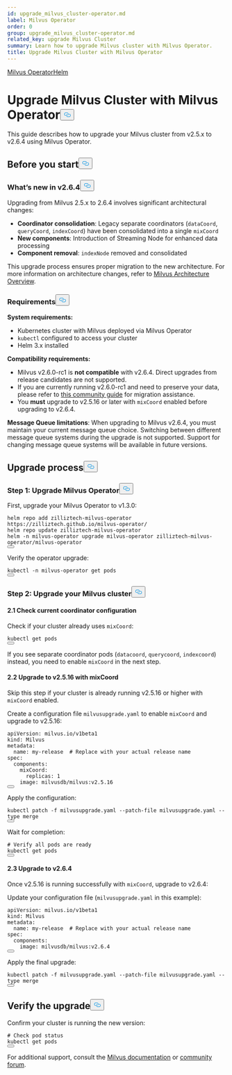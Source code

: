 ```yaml
---
id: upgrade_milvus_cluster-operator.md
label: Milvus Operator
order: 0
group: upgrade_milvus_cluster-operator.md
related_key: upgrade Milvus Cluster
summary: Learn how to upgrade Milvus cluster with Milvus Operator.
title: Upgrade Milvus Cluster with Milvus Operator
---
```

<div class="tab-wrapper"><a href="/docs/upgrade_milvus_cluster-operator.md" class='active '>Milvus Operator</a><a href="/docs/upgrade_milvus_cluster-helm.md" class=''>Helm</a></div>
<h1 id="Upgrade-Milvus-Cluster-with-Milvus-Operator" class="common-anchor-header">Upgrade Milvus Cluster with Milvus Operator<button data-href="#Upgrade-Milvus-Cluster-with-Milvus-Operator" class="anchor-icon" translate="no">
      <svg translate="no"
        aria-hidden="true"
        focusable="false"
        height="20"
        version="1.1"
        viewBox="0 0 16 16"
        width="16"
      >
        <path
          fill="#0092E4"
          fill-rule="evenodd"
          d="M4 9h1v1H4c-1.5 0-3-1.69-3-3.5S2.55 3 4 3h4c1.45 0 3 1.69 3 3.5 0 1.41-.91 2.72-2 3.25V8.59c.58-.45 1-1.27 1-2.09C10 5.22 8.98 4 8 4H4c-.98 0-2 1.22-2 2.5S3 9 4 9zm9-3h-1v1h1c1 0 2 1.22 2 2.5S13.98 12 13 12H9c-.98 0-2-1.22-2-2.5 0-.83.42-1.64 1-2.09V6.25c-1.09.53-2 1.84-2 3.25C6 11.31 7.55 13 9 13h4c1.45 0 3-1.69 3-3.5S14.5 6 13 6z"
        ></path>
      </svg>
    </button></h1><p>This guide describes how to upgrade your Milvus cluster from v2.5.x to v2.6.4 using Milvus Operator.</p>
<h2 id="Before-you-start" class="common-anchor-header">Before you start<button data-href="#Before-you-start" class="anchor-icon" translate="no">
      <svg translate="no"
        aria-hidden="true"
        focusable="false"
        height="20"
        version="1.1"
        viewBox="0 0 16 16"
        width="16"
      >
        <path
          fill="#0092E4"
          fill-rule="evenodd"
          d="M4 9h1v1H4c-1.5 0-3-1.69-3-3.5S2.55 3 4 3h4c1.45 0 3 1.69 3 3.5 0 1.41-.91 2.72-2 3.25V8.59c.58-.45 1-1.27 1-2.09C10 5.22 8.98 4 8 4H4c-.98 0-2 1.22-2 2.5S3 9 4 9zm9-3h-1v1h1c1 0 2 1.22 2 2.5S13.98 12 13 12H9c-.98 0-2-1.22-2-2.5 0-.83.42-1.64 1-2.09V6.25c-1.09.53-2 1.84-2 3.25C6 11.31 7.55 13 9 13h4c1.45 0 3-1.69 3-3.5S14.5 6 13 6z"
        ></path>
      </svg>
    </button></h2><h3 id="Whats-new-in-v264" class="common-anchor-header">What’s new in v2.6.4<button data-href="#Whats-new-in-v264" class="anchor-icon" translate="no">
      <svg translate="no"
        aria-hidden="true"
        focusable="false"
        height="20"
        version="1.1"
        viewBox="0 0 16 16"
        width="16"
      >
        <path
          fill="#0092E4"
          fill-rule="evenodd"
          d="M4 9h1v1H4c-1.5 0-3-1.69-3-3.5S2.55 3 4 3h4c1.45 0 3 1.69 3 3.5 0 1.41-.91 2.72-2 3.25V8.59c.58-.45 1-1.27 1-2.09C10 5.22 8.98 4 8 4H4c-.98 0-2 1.22-2 2.5S3 9 4 9zm9-3h-1v1h1c1 0 2 1.22 2 2.5S13.98 12 13 12H9c-.98 0-2-1.22-2-2.5 0-.83.42-1.64 1-2.09V6.25c-1.09.53-2 1.84-2 3.25C6 11.31 7.55 13 9 13h4c1.45 0 3-1.69 3-3.5S14.5 6 13 6z"
        ></path>
      </svg>
    </button></h3><p>Upgrading from Milvus 2.5.x to 2.6.4 involves significant architectural changes:</p>
<ul>
<li><strong>Coordinator consolidation</strong>: Legacy separate coordinators (<code translate="no">dataCoord</code>, <code translate="no">queryCoord</code>, <code translate="no">indexCoord</code>) have been consolidated into a single <code translate="no">mixCoord</code></li>
<li><strong>New components</strong>: Introduction of Streaming Node for enhanced data processing</li>
<li><strong>Component removal</strong>: <code translate="no">indexNode</code> removed and consolidated</li>
</ul>
<p>This upgrade process ensures proper migration to the new architecture. For more information on architecture changes, refer to <a href="/docs/architecture_overview.md">Milvus Architecture Overview</a>.</p>
<h3 id="Requirements" class="common-anchor-header">Requirements<button data-href="#Requirements" class="anchor-icon" translate="no">
      <svg translate="no"
        aria-hidden="true"
        focusable="false"
        height="20"
        version="1.1"
        viewBox="0 0 16 16"
        width="16"
      >
        <path
          fill="#0092E4"
          fill-rule="evenodd"
          d="M4 9h1v1H4c-1.5 0-3-1.69-3-3.5S2.55 3 4 3h4c1.45 0 3 1.69 3 3.5 0 1.41-.91 2.72-2 3.25V8.59c.58-.45 1-1.27 1-2.09C10 5.22 8.98 4 8 4H4c-.98 0-2 1.22-2 2.5S3 9 4 9zm9-3h-1v1h1c1 0 2 1.22 2 2.5S13.98 12 13 12H9c-.98 0-2-1.22-2-2.5 0-.83.42-1.64 1-2.09V6.25c-1.09.53-2 1.84-2 3.25C6 11.31 7.55 13 9 13h4c1.45 0 3-1.69 3-3.5S14.5 6 13 6z"
        ></path>
      </svg>
    </button></h3><p><strong>System requirements:</strong></p>
<ul>
<li>Kubernetes cluster with Milvus deployed via Milvus Operator</li>
<li><code translate="no">kubectl</code> configured to access your cluster</li>
<li>Helm 3.x installed</li>
</ul>
<p><strong>Compatibility requirements:</strong></p>
<ul>
<li>Milvus v2.6.0-rc1 is <strong>not compatible</strong> with v2.6.4. Direct upgrades from release candidates are not supported.</li>
<li>If you are currently running v2.6.0-rc1 and need to preserve your data, please refer to <a href="https://github.com/milvus-io/milvus/issues/43538#issuecomment-3112808997">this community guide</a> for migration assistance.</li>
<li>You <strong>must</strong> upgrade to v2.5.16 or later with <code translate="no">mixCoord</code> enabled before upgrading to v2.6.4.</li>
</ul>
<p><strong>Message Queue limitations</strong>: When upgrading to Milvus v2.6.4, you must maintain your current message queue choice. Switching between different message queue systems during the upgrade is not supported. Support for changing message queue systems will be available in future versions.</p>
<h2 id="Upgrade-process" class="common-anchor-header">Upgrade process<button data-href="#Upgrade-process" class="anchor-icon" translate="no">
      <svg translate="no"
        aria-hidden="true"
        focusable="false"
        height="20"
        version="1.1"
        viewBox="0 0 16 16"
        width="16"
      >
        <path
          fill="#0092E4"
          fill-rule="evenodd"
          d="M4 9h1v1H4c-1.5 0-3-1.69-3-3.5S2.55 3 4 3h4c1.45 0 3 1.69 3 3.5 0 1.41-.91 2.72-2 3.25V8.59c.58-.45 1-1.27 1-2.09C10 5.22 8.98 4 8 4H4c-.98 0-2 1.22-2 2.5S3 9 4 9zm9-3h-1v1h1c1 0 2 1.22 2 2.5S13.98 12 13 12H9c-.98 0-2-1.22-2-2.5 0-.83.42-1.64 1-2.09V6.25c-1.09.53-2 1.84-2 3.25C6 11.31 7.55 13 9 13h4c1.45 0 3-1.69 3-3.5S14.5 6 13 6z"
        ></path>
      </svg>
    </button></h2><h3 id="Step-1-Upgrade-Milvus-Operator" class="common-anchor-header">Step 1: Upgrade Milvus Operator<button data-href="#Step-1-Upgrade-Milvus-Operator" class="anchor-icon" translate="no">
      <svg translate="no"
        aria-hidden="true"
        focusable="false"
        height="20"
        version="1.1"
        viewBox="0 0 16 16"
        width="16"
      >
        <path
          fill="#0092E4"
          fill-rule="evenodd"
          d="M4 9h1v1H4c-1.5 0-3-1.69-3-3.5S2.55 3 4 3h4c1.45 0 3 1.69 3 3.5 0 1.41-.91 2.72-2 3.25V8.59c.58-.45 1-1.27 1-2.09C10 5.22 8.98 4 8 4H4c-.98 0-2 1.22-2 2.5S3 9 4 9zm9-3h-1v1h1c1 0 2 1.22 2 2.5S13.98 12 13 12H9c-.98 0-2-1.22-2-2.5 0-.83.42-1.64 1-2.09V6.25c-1.09.53-2 1.84-2 3.25C6 11.31 7.55 13 9 13h4c1.45 0 3-1.69 3-3.5S14.5 6 13 6z"
        ></path>
      </svg>
    </button></h3><p>First, upgrade your Milvus Operator to v1.3.0:</p>
<pre><code translate="no" class="language-bash">helm repo add zilliztech-milvus-operator https://zilliztech.github.io/milvus-operator/
helm repo update zilliztech-milvus-operator
helm -n milvus-operator upgrade milvus-operator zilliztech-milvus-operator/milvus-operator
<button class="copy-code-btn"></button></code></pre>
<p>Verify the operator upgrade:</p>
<pre><code translate="no" class="language-bash">kubectl -n milvus-operator get pods
<button class="copy-code-btn"></button></code></pre>
<h3 id="Step-2-Upgrade-your-Milvus-cluster" class="common-anchor-header">Step 2: Upgrade your Milvus cluster<button data-href="#Step-2-Upgrade-your-Milvus-cluster" class="anchor-icon" translate="no">
      <svg translate="no"
        aria-hidden="true"
        focusable="false"
        height="20"
        version="1.1"
        viewBox="0 0 16 16"
        width="16"
      >
        <path
          fill="#0092E4"
          fill-rule="evenodd"
          d="M4 9h1v1H4c-1.5 0-3-1.69-3-3.5S2.55 3 4 3h4c1.45 0 3 1.69 3 3.5 0 1.41-.91 2.72-2 3.25V8.59c.58-.45 1-1.27 1-2.09C10 5.22 8.98 4 8 4H4c-.98 0-2 1.22-2 2.5S3 9 4 9zm9-3h-1v1h1c1 0 2 1.22 2 2.5S13.98 12 13 12H9c-.98 0-2-1.22-2-2.5 0-.83.42-1.64 1-2.09V6.25c-1.09.53-2 1.84-2 3.25C6 11.31 7.55 13 9 13h4c1.45 0 3-1.69 3-3.5S14.5 6 13 6z"
        ></path>
      </svg>
    </button></h3><h4 id="21-Check-current-coordinator-configuration" class="common-anchor-header">2.1 Check current coordinator configuration</h4><p>Check if your cluster already uses <code translate="no">mixCoord</code>:</p>
<pre><code translate="no" class="language-bash">kubectl get pods
<button class="copy-code-btn"></button></code></pre>
<p>If you see separate coordinator pods (<code translate="no">datacoord</code>, <code translate="no">querycoord</code>, <code translate="no">indexcoord</code>) instead, you need to enable <code translate="no">mixCoord</code> in the next step.</p>
<h4 id="22-Upgrade-to-v2516-with-mixCoord" class="common-anchor-header">2.2 Upgrade to v2.5.16 with mixCoord</h4><div class="alert-note">
<p>Skip this step if your cluster is already running v2.5.16 or higher with <code translate="no">mixCoord</code> enabled.</p>
</div>
<p>Create a configuration file <code translate="no">milvusupgrade.yaml</code> to enable <code translate="no">mixCoord</code> and upgrade to v2.5.16:</p>
<pre><code translate="no" class="language-yaml"><span class="hljs-attr">apiVersion:</span> <span class="hljs-string">milvus.io/v1beta1</span>
<span class="hljs-attr">kind:</span> <span class="hljs-string">Milvus</span>
<span class="hljs-attr">metadata:</span>
  <span class="hljs-attr">name:</span> <span class="hljs-string">my-release</span>  <span class="hljs-comment"># Replace with your actual release name</span>
<span class="hljs-attr">spec:</span>
  <span class="hljs-attr">components:</span>
    <span class="hljs-attr">mixCoord:</span>
      <span class="hljs-attr">replicas:</span> <span class="hljs-number">1</span>
    <span class="hljs-attr">image:</span> <span class="hljs-string">milvusdb/milvus:v2.5.16</span>
<button class="copy-code-btn"></button></code></pre>
<p>Apply the configuration:</p>
<pre><code translate="no" class="language-bash">kubectl patch -f milvusupgrade.yaml --patch-file milvusupgrade.yaml --<span class="hljs-built_in">type</span> merge
<button class="copy-code-btn"></button></code></pre>
<p>Wait for completion:</p>
<pre><code translate="no" class="language-bash"><span class="hljs-comment"># Verify all pods are ready</span>
kubectl get pods
<button class="copy-code-btn"></button></code></pre>
<h4 id="23-Upgrade-to-v264" class="common-anchor-header">2.3 Upgrade to v2.6.4</h4><p>Once v2.5.16 is running successfully with <code translate="no">mixCoord</code>, upgrade to v2.6.4:</p>
<p>Update your configuration file (<code translate="no">milvusupgrade.yaml</code> in this example):</p>
<pre><code translate="no" class="language-yaml"><span class="hljs-attr">apiVersion:</span> <span class="hljs-string">milvus.io/v1beta1</span>
<span class="hljs-attr">kind:</span> <span class="hljs-string">Milvus</span>
<span class="hljs-attr">metadata:</span>
  <span class="hljs-attr">name:</span> <span class="hljs-string">my-release</span>  <span class="hljs-comment"># Replace with your actual release name</span>
<span class="hljs-attr">spec:</span>
  <span class="hljs-attr">components:</span>
    <span class="hljs-attr">image:</span> <span class="hljs-string">milvusdb/milvus:v2.6.4</span>
<button class="copy-code-btn"></button></code></pre>
<p>Apply the final upgrade:</p>
<pre><code translate="no" class="language-bash">kubectl patch -f milvusupgrade.yaml --patch-file milvusupgrade.yaml --<span class="hljs-built_in">type</span> merge
<button class="copy-code-btn"></button></code></pre>
<h2 id="Verify-the-upgrade" class="common-anchor-header">Verify the upgrade<button data-href="#Verify-the-upgrade" class="anchor-icon" translate="no">
      <svg translate="no"
        aria-hidden="true"
        focusable="false"
        height="20"
        version="1.1"
        viewBox="0 0 16 16"
        width="16"
      >
        <path
          fill="#0092E4"
          fill-rule="evenodd"
          d="M4 9h1v1H4c-1.5 0-3-1.69-3-3.5S2.55 3 4 3h4c1.45 0 3 1.69 3 3.5 0 1.41-.91 2.72-2 3.25V8.59c.58-.45 1-1.27 1-2.09C10 5.22 8.98 4 8 4H4c-.98 0-2 1.22-2 2.5S3 9 4 9zm9-3h-1v1h1c1 0 2 1.22 2 2.5S13.98 12 13 12H9c-.98 0-2-1.22-2-2.5 0-.83.42-1.64 1-2.09V6.25c-1.09.53-2 1.84-2 3.25C6 11.31 7.55 13 9 13h4c1.45 0 3-1.69 3-3.5S14.5 6 13 6z"
        ></path>
      </svg>
    </button></h2><p>Confirm your cluster is running the new version:</p>
<pre><code translate="no" class="language-bash"><span class="hljs-comment"># Check pod status</span>
kubectl get pods
<button class="copy-code-btn"></button></code></pre>
<p>For additional support, consult the <a href="https://milvus.io/docs">Milvus documentation</a> or <a href="https://github.com/milvus-io/milvus/discussions">community forum</a>.</p>
